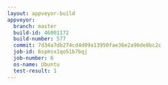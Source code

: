 ```yaml
---
layout: appveyor-build
appveyor:
  branch: master
  build-id: 46001172
  build-number: 577
  commit: 7d34a7db274cd4d09a13950fae36e2a96de8bc2c
  job-id: 6spmsx1qo51b7bqj
  job-number: 6
  os-name: Ubuntu
  test-result: 1
---
```

